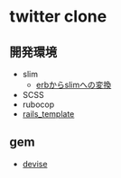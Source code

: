 # twitter clone
## 開発環境
- slim
	- [erbからslimへの変換](https://github.com/slim-template/slim/wiki/Template-Converters-ERB-to-SLIM)
- SCSS
- rubocop
- [rails_template](https://github.com/happiness-chain/rails_template)
## gem
- [devise](https://github.com/heartcombo/devise)